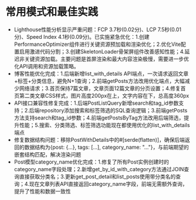 # 常用模式和最佳实践

- Lighthouse性能分析显示严重问题：FCP 3.7秒(0.02分)、LCP 7.5秒(0.01分)、Speed Index 4.1秒(0.09分)。已实施紧急优化：1.创建PerformanceOptimizer组件进行关键资源预加载和渲染优化；2.优化Vite配置启用激进代码分割；3.创建SkeletonLoader骨架屏组件改善感知性能；4.延迟非关键资源加载。主要问题是首屏渲染和最大内容渲染极慢，需要进一步优化API调用和资源加载策略。
- 博客性能优化完成：1.后端新增list_with_details API端点，一次请求返回文章+标签+分类信息，避免N+1查询；2.前端getPosts方法改用优化端点，大幅减少网络请求；3.首页保持7篇文章，文章页面12篇文章的分页设置；4.修复首页第二类文章CSS样式，图片高度200px在上，文字内容在下，总高度360px
- API接口兼容性修复完成：1.后端PostListQuery新增search和tag_id参数支持；2.后端repository添加搜索和标签筛选的SQL查询逻辑；3.前端getPosts方法支持search和tag_id参数；4.前端getPostsByTag方法改用后端筛选，提升性能；5.搜索、分类筛选、标签筛选功能现在都使用优化的list_with_details端点
- 修复数据结构问题：移除PostWithDetails中的#[serde(flatten)]，确保后端返回的数据结构为{post: {...}, tags: [...], category_name: "..."}，与前端期望的嵌套结构匹配，解决渲染问题
- Post模型category_name优化完成：1.修复了所有Post实例创建时的category_name字段处理；2.新增get_by_id_with_category方法通过JOIN查询直接获取分类名；3.更新get_post_detail和list_posts使用带分类名的查询；4.现在文章列表API直接返回category_name字段，前端无需额外查询，提升了性能和数据一致性
